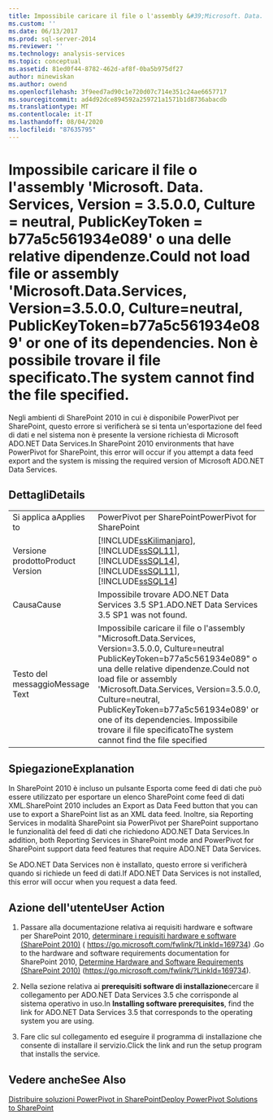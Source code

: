 ```yaml
---
title: Impossibile caricare il file o l'assembly &#39;Microsoft. Data. Services, Version = 3.5.0.0, Culture = neutral, PublicKeyToken = b77a5c561934e089&#39; o una delle relative dipendenze. Non è possibile trovare il file specificato. | Microsoft Docs
ms.custom: ''
ms.date: 06/13/2017
ms.prod: sql-server-2014
ms.reviewer: ''
ms.technology: analysis-services
ms.topic: conceptual
ms.assetid: 81ed0f44-8782-462d-af8f-0ba5b975df27
author: minewiskan
ms.author: owend
ms.openlocfilehash: 3f9eed7ad90c1e720d07c714e351c24ae6657717
ms.sourcegitcommit: ad4d92dce894592a259721a1571b1d8736abacdb
ms.translationtype: MT
ms.contentlocale: it-IT
ms.lasthandoff: 08/04/2020
ms.locfileid: "87635795"
---
```

# <a name="could-not-load-file-or-assembly-39microsoftdataservices-version3500-cultureneutral-publickeytokenb77a5c561934e08939-or-one-of-its-dependencies-the-system-cannot-find-the-file-specified"></a><span data-ttu-id="ecada-104">Impossibile caricare il file o l'assembly &#39;Microsoft. Data. Services, Version = 3.5.0.0, Culture = neutral, PublicKeyToken = b77a5c561934e089&#39; o una delle relative dipendenze.</span><span class="sxs-lookup"><span data-stu-id="ecada-104">Could not load file or assembly &#39;Microsoft.Data.Services, Version=3.5.0.0, Culture=neutral, PublicKeyToken=b77a5c561934e089&#39; or one of its dependencies.</span></span> <span data-ttu-id="ecada-105">Non è possibile trovare il file specificato.</span><span class="sxs-lookup"><span data-stu-id="ecada-105">The system cannot find the file specified.</span></span>
  <span data-ttu-id="ecada-106">Negli ambienti di SharePoint 2010 in cui è disponibile PowerPivot per SharePoint, questo errore si verificherà se si tenta un'esportazione del feed di dati e nel sistema non è presente la versione richiesta di Microsoft ADO.NET Data Services.</span><span class="sxs-lookup"><span data-stu-id="ecada-106">In SharePoint 2010 environments that have PowerPivot for SharePoint, this error will occur if you attempt a data feed export and the system is missing the required version of Microsoft ADO.NET Data Services.</span></span>  
  
## <a name="details"></a><span data-ttu-id="ecada-107">Dettagli</span><span class="sxs-lookup"><span data-stu-id="ecada-107">Details</span></span>  
  
|||  
|-|-|  
|<span data-ttu-id="ecada-108">Si applica a</span><span class="sxs-lookup"><span data-stu-id="ecada-108">Applies to</span></span>|<span data-ttu-id="ecada-109">PowerPivot per SharePoint</span><span class="sxs-lookup"><span data-stu-id="ecada-109">PowerPivot for SharePoint</span></span>|  
|<span data-ttu-id="ecada-110">Versione prodotto</span><span class="sxs-lookup"><span data-stu-id="ecada-110">Product Version</span></span>|[!INCLUDE[ssKilimanjaro](../../includes/sskilimanjaro-md.md)]<span data-ttu-id="ecada-111">, [!INCLUDE[ssSQL11](../../includes/sssql11-md.md)], [!INCLUDE[ssSQL14](../../includes/sssql14-md.md)]</span><span class="sxs-lookup"><span data-stu-id="ecada-111">, [!INCLUDE[ssSQL11](../../includes/sssql11-md.md)], [!INCLUDE[ssSQL14](../../includes/sssql14-md.md)]</span></span>|  
|<span data-ttu-id="ecada-112">Causa</span><span class="sxs-lookup"><span data-stu-id="ecada-112">Cause</span></span>|<span data-ttu-id="ecada-113">Impossibile trovare ADO.NET Data Services 3.5 SP1.</span><span class="sxs-lookup"><span data-stu-id="ecada-113">ADO.NET Data Services 3.5 SP1 was not found.</span></span>|  
|<span data-ttu-id="ecada-114">Testo del messaggio</span><span class="sxs-lookup"><span data-stu-id="ecada-114">Message Text</span></span>|<span data-ttu-id="ecada-115">Impossibile caricare il file o l'assembly "Microsoft.Data.Services, Version=3.5.0.0, Culture=neutral PublicKeyToken=b77a5c561934e089" o una delle relative dipendenze.</span><span class="sxs-lookup"><span data-stu-id="ecada-115">Could not load file or assembly 'Microsoft.Data.Services, Version=3.5.0.0, Culture=neutral, PublicKeyToken=b77a5c561934e089' or one of its dependencies.</span></span> <span data-ttu-id="ecada-116">Impossibile trovare il file specificato</span><span class="sxs-lookup"><span data-stu-id="ecada-116">The system cannot find the file specified</span></span>|  
  
## <a name="explanation"></a><span data-ttu-id="ecada-117">Spiegazione</span><span class="sxs-lookup"><span data-stu-id="ecada-117">Explanation</span></span>  
 <span data-ttu-id="ecada-118">In SharePoint 2010 è incluso un pulsante Esporta come feed di dati che può essere utilizzato per esportare un elenco SharePoint come feed di dati XML.</span><span class="sxs-lookup"><span data-stu-id="ecada-118">SharePoint 2010 includes an Export as Data Feed button that you can use to export a SharePoint list as an XML data feed.</span></span> <span data-ttu-id="ecada-119">Inoltre, sia Reporting Services in modalità SharePoint sia PowerPivot per SharePoint supportano le funzionalità del feed di dati che richiedono ADO.NET Data Services.</span><span class="sxs-lookup"><span data-stu-id="ecada-119">In addition, both Reporting Services in SharePoint mode and PowerPivot for SharePoint support data feed features that require ADO.NET Data Services.</span></span>  
  
 <span data-ttu-id="ecada-120">Se ADO.NET Data Services non è installato, questo errore si verificherà quando si richiede un feed di dati.</span><span class="sxs-lookup"><span data-stu-id="ecada-120">If ADO.NET Data Services is not installed, this error will occur when you request a data feed.</span></span>  
  
## <a name="user-action"></a><span data-ttu-id="ecada-121">Azione dell'utente</span><span class="sxs-lookup"><span data-stu-id="ecada-121">User Action</span></span>  
  
1.  <span data-ttu-id="ecada-122">Passare alla documentazione relativa ai requisiti hardware e software per SharePoint 2010, [determinare i requisiti hardware e software (SharePoint 2010)](https://go.microsoft.com/fwlink/?LinkId=169734) ( https://go.microsoft.com/fwlink/?LinkId=169734) .</span><span class="sxs-lookup"><span data-stu-id="ecada-122">Go to the hardware and software requirements documentation for SharePoint 2010, [Determine Hardware and Software Requirements (SharePoint 2010)](https://go.microsoft.com/fwlink/?LinkId=169734) (https://go.microsoft.com/fwlink/?LinkId=169734).</span></span>  
  
2.  <span data-ttu-id="ecada-123">Nella sezione relativa ai **prerequisiti software di installazione**cercare il collegamento per ADO.NET Data Services 3.5 che corrisponde al sistema operativo in uso.</span><span class="sxs-lookup"><span data-stu-id="ecada-123">In **Installing software prerequisites**, find the link for ADO.NET Data Services 3.5 that corresponds to the operating system you are using.</span></span>  
  
3.  <span data-ttu-id="ecada-124">Fare clic sul collegamento ed eseguire il programma di installazione che consente di installare il servizio.</span><span class="sxs-lookup"><span data-stu-id="ecada-124">Click the link and run the setup program that installs the service.</span></span>  
  
## <a name="see-also"></a><span data-ttu-id="ecada-125">Vedere anche</span><span class="sxs-lookup"><span data-stu-id="ecada-125">See Also</span></span>  
 [<span data-ttu-id="ecada-126">Distribuire soluzioni PowerPivot in SharePoint</span><span class="sxs-lookup"><span data-stu-id="ecada-126">Deploy PowerPivot Solutions to SharePoint</span></span>](deploy-power-pivot-solutions-to-sharepoint.md)  
  
  
